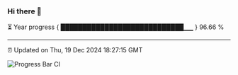### Hi there 👋

⏳ Year progress { ████████████████████████████▁▁ } 96.66 %

---

⏰ Updated on Thu, 19 Dec 2024 18:27:15 GMT

![Progress Bar CI](https://github.com/liununu/liununu/workflows/Progress%20Bar%20CI/badge.svg)
